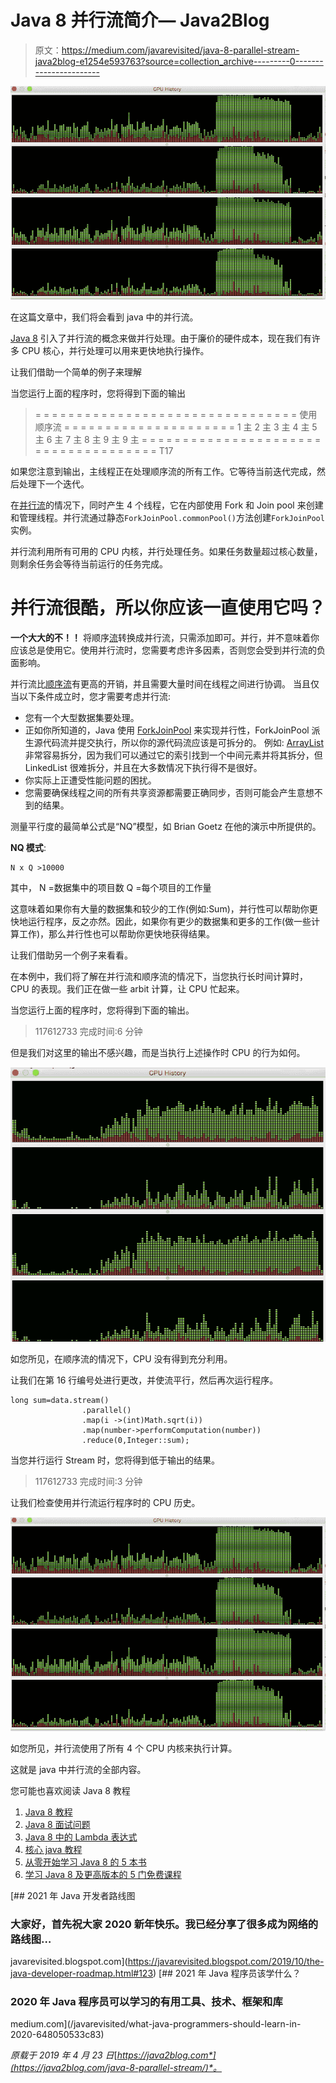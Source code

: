 # Java 8 并行流简介— Java2Blog

> 原文：<https://medium.com/javarevisited/java-8-parallel-stream-java2blog-e1254e593763?source=collection_archive---------0----------------------->

[![](img/974226db427375612da29caecc6f18f6.png)](https://click.linksynergy.com/fs-bin/click?id=JVFxdTr9V80&subid=0&offerid=323058.1&type=10&tmpid=14538&RD_PARM1=https%3A%2F%2Fwww.udemy.com%2Fjava-the-complete-java-developer-course%2F)

在这篇文章中，我们将会看到 java 中的并行流。

[Java 8](https://java2blog.com/java-8-tutorial/) 引入了并行流的概念来做并行处理。由于廉价的硬件成本，现在我们有许多 CPU 核心，并行处理可以用来更快地执行操作。

让我们借助一个简单的例子来理解

当您运行上面的程序时，您将得到下面的输出

> = = = = = = = = = = = = = = = = = = = = = = = = = = = = = = = =
> 使用顺序流
> = = = = = = = = = = = = = = = = = = = = =
> 1 主
> 2 主
> 3 主
> 4 主
> 5 主
> 6 主
> 7 主
> 8 主
> 9 主
> 9 主
> = = = = = = = = = = = = = = = = = = = = = = = = = = = = = = = = = = = = = T17

如果您注意到输出，主线程正在处理顺序流的所有工作。它等待当前迭代完成，然后处理下一个迭代。

在[并行流](http://www.java67.com/2018/10/java-8-stream-and-functional-programming-interview-questions-answers.html)的情况下，同时产生 4 个线程，它在内部使用 Fork 和 Join pool 来创建和管理线程。并行流通过静态`ForkJoinPool.commonPool()`方法创建`ForkJoinPool`实例。

并行流利用所有可用的 CPU 内核，并行处理任务。如果任务数量超过核心数量，则剩余任务会等待当前运行的任务完成。

# 并行流很酷，所以你应该一直使用它吗？

**一个大大的不！！**
将顺序[流](https://java2blog.com/java-8-stream-filter-examples/)转换成并行流，只需添加即可。并行，并不意味着你应该总是使用它。使用并行流时，您需要考虑许多因素，否则您会受到并行流的负面影响。

并行流比[顺序流](http://www.java67.com/2014/04/java-8-stream-examples-and-tutorial.html)有更高的开销，并且需要大量时间在线程之间进行协调。
当且仅当以下条件成立时，您才需要考虑并行流:

*   您有一个大型数据集要处理。
*   正如你所知道的，Java 使用 [ForkJoinPool](http://javarevisited.blogspot.sg/2016/12/difference-between-executor-framework-and-ForkJoinPool-in-Java.html) 来实现并行性，ForkJoinPool 派生源代码流并提交执行，所以你的源代码流应该是可拆分的。
    例如:
    [ArrayList](https://javarevisited.blogspot.com/2011/05/example-of-arraylist-in-java-tutorial.html) 非常容易拆分，因为我们可以通过它的索引找到一个中间元素并将其拆分，但 LinkedList 很难拆分，并且在大多数情况下执行得不是很好。
*   你实际上正遭受性能问题的困扰。
*   您需要确保线程之间的所有共享资源都需要正确同步，否则可能会产生意想不到的结果。

测量平行度的最简单公式是“NQ”模型，如 Brian Goetz 在他的演示中所提供的。

**NQ 模式**:

```
N x Q >10000
```

其中，
N =数据集中的项目数
Q =每个项目的工作量

这意味着如果你有大量的数据集和较少的工作(例如:Sum)，并行性可以帮助你更快地运行程序，反之亦然。因此，如果你有更少的数据集和更多的工作(做一些计算工作)，那么并行性也可以帮助你更快地获得结果。

让我们借助另一个例子来看看。

在本例中，我们将了解在并行流和顺序流的情况下，当您执行长时间计算时，CPU 的表现。我们正在做一些 arbit 计算，让 CPU 忙起来。

当您运行上面的程序时，您将得到下面的输出。

> 117612733
> 完成时间:6 分钟

但是我们对这里的输出不感兴趣，而是当执行上述操作时 CPU 的行为如何。

![](img/10d888cebe040e1fe16c0e3339de09a6.png)

如您所见，在顺序流的情况下，CPU 没有得到充分利用。

让我们在第 16 行编号处进行更改，并使流平行，然后再次运行程序。

```
long sum=data.stream()
				.parallel()
				.map(i ->(int)Math.sqrt(i))
				.map(number->performComputation(number))
				.reduce(0,Integer::sum);
```

当您并行运行 Stream 时，您将得到低于输出的结果。

> 117612733
> 完成时间:3 分钟

让我们检查使用并行流运行程序时的 CPU 历史。

[![](img/974226db427375612da29caecc6f18f6.png)](https://medium.com/javarevisited/top-5-java-online-courses-for-beginners-best-of-lot-1e1e240a758)

如您所见，并行流使用了所有 4 个 CPU 内核来执行计算。

这就是 java 中并行流的全部内容。

您可能也喜欢阅读 Java 8 教程

1.  [Java 8 教程](https://java2blog.com/java-8-tutorial/)
2.  [Java 8 面试问题](https://java2blog.com/java-8-interview-questions-answers/)
3.  [Java 8 中的 Lambda 表达式](https://java2blog.com/lambda-expressions-in-java-8/)
4.  [核心 java 教程](https://java2blog.com/core-java-tutorial-for-beginners-experienced/)
5.  [从零开始学习 Java 8 的 5 本书](http://javarevisited.blogspot.sg/2016/10/best-books-to-learn-java-8.html)
6.  [学习 Java 8 及更高版本的 5 门免费课程](https://javarevisited.blogspot.com/2018/08/top-5-free-java-8-and-9-courses-for-programmers.html)

[](https://javarevisited.blogspot.com/2019/10/the-java-developer-roadmap.html#123) [## 2021 年 Java 开发者路线图

### 大家好，首先祝大家 2020 新年快乐。我已经分享了很多成为网络的路线图…

javarevisited.blogspot.com](https://javarevisited.blogspot.com/2019/10/the-java-developer-roadmap.html#123) [](/javarevisited/what-java-programmers-should-learn-in-2020-648050533c83) [## 2021 年 Java 程序员该学什么？

### 2020 年 Java 程序员可以学习的有用工具、技术、框架和库

medium.com](/javarevisited/what-java-programmers-should-learn-in-2020-648050533c83) 

*原载于 2019 年 4 月 23 日*[*https://java2blog.com*](https://java2blog.com/java-8-parallel-stream/)*。*